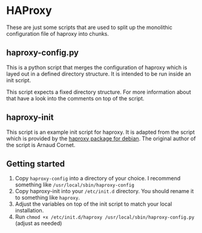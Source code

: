 HAProxy
=======

These are just some scripts that are used to split up the monolithic configuration file of haproxy into chunks.

haproxy-config.py
-----------------

This is a python script that merges the configuration of haproxy which is layed out in a defined directory structure. It is intended to be run inside an init script.

This script expects a fixed directory structure. For more information about that have a look into the comments on top of the script.

haproxy-init
------------

This script is an example init script for haproxy. It is adapted from the script which is provided by the [haproxy package for debian](http://packages.debian.org/lenny/haproxy). The original author of the script is Arnaud Cornet.


Getting started
---------------

1. Copy `haproxy-config` into a directory of your choice. I recommend something like `/usr/local/sbin/haproxy-config`
2. Copy haproxy-init into your `/etc/init.d` directory. You should rename it to something like `haproxy`.
3. Adjust the variables on top of the init script to match your local installation.
4. Run `chmod +x /etc/init.d/haproxy /usr/local/sbin/haproxy-config.py` (adjust as needed)
